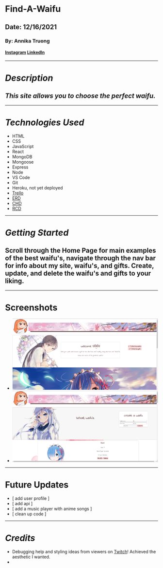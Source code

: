 # Find-A-Waifu
## Date: 12/16/2021
### By: Annika Truong
#### [Instagram](https://www.instagram.com/ign.xaster/) [LinkedIn](https://www.linkedin.com/in/annikatruong/)
***
# ***Description*** 
## ***This site allows you to choose the perfect waifu.***
***
# ***Technologies Used***
* HTML
* CSS
* JavaScript
* React
* MongoDB
* Mongoose
* Express
* Node
* VS Code
* Git
* Heroku, not yet deployed
* [Trello](https://trello.com/b/XsieRd0s/find-a-waifu)
* [ERD](https://lucid.app/lucidchart/37bcf6e5-95d3-4aac-acfd-22f5032b882f/edit?invitationId=inv_395ccd6e-2cc7-492a-af0d-14a35266e8d0)
* [CHD](https://lucid.app/lucidchart/1977f380-4dfc-41b2-a5be-ad12972f4683/edit?invitationId=inv_39df2bd3-fa0e-4076-b6d1-e99975d798f7)
* [RCD](https://lucid.app/lucidchart/11620b31-1850-4c35-b01a-b6ccb6480410/edit?invitationId=inv_438b3305-dcaf-41f9-899d-dcfbbdede765)
***
# ***Getting Started***
## Scroll through the Home Page for main examples of the best waifu's, navigate through the nav bar for info about my site, waifu's, and gifts. Create, update, and delete the waifu's and gifts to your liking.
***
# Screenshots
* ![home page](https://raw.githubusercontent.com/atruong0914/Find-A-Waifu/main/faw-app/public/home.png)
* ![waifu page](https://raw.githubusercontent.com/atruong0914/Find-A-Waifu/main/faw-app/public/waifupg.png)

***
# Future Updates
- [ add user profile ] 
- [ add api ] 
- [ add a music player with anime songs ] 
- [ clean up code ]  
***
# ***Credits***
* Debugging help and styling ideas from viewers on [Twitch]('https://www.twitch.tv/xasterttv')! Achieved the aesthetic I wanted.
* 
